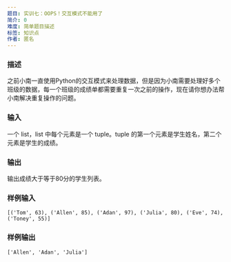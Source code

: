 ```yaml
---
题目: 实训七：OOPS！交互模式不能用了
简介: 0
难度: 简单题目描述
标签: 知识点
作者: 匿名
---
```


### 描述

之前小南一直使用Python的交互模式来处理数据，但是因为小南需要处理好多个班级的数据，每一个班级的成绩单都需要重复一次之前的操作，现在请你想办法帮小南解决重复操作的问题。

### 输入

一个 list，list 中每个元素是一个 tuple。tuple 的第一个元素是学生姓名，第二个元素是学生的成绩。

### 输出

输出成绩大于等于80分的学生列表。

### 样例输入

```
[('Tom', 63), ('Allen', 85), ('Adan', 97), ('Julia', 80), ('Eve', 74), ('Toney', 55)]
```

### 样例输出

```
['Allen', 'Adan', 'Julia']
```
